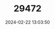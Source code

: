 ---
title: "29472"
category: "Eleutherodactylus goini"
draft: false
date: 2024-02-22 13:03:50
languages:
  English: ["Guaniguanico Yellow-mottled Frog"]
---